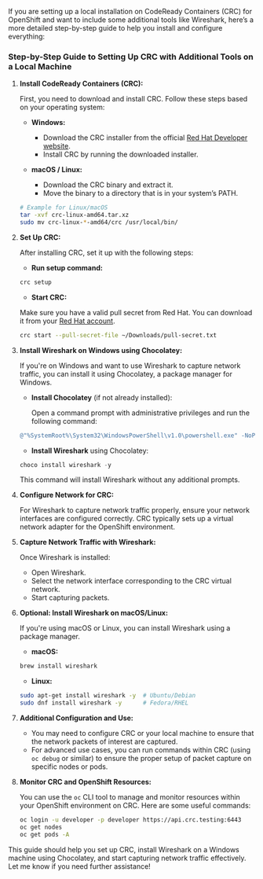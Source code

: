 If you are setting up a local installation on CodeReady Containers (CRC) for OpenShift and want to include some additional tools like Wireshark, here’s a more detailed step-by-step guide to help you install and configure everything:

### Step-by-Step Guide to Setting Up CRC with Additional Tools on a Local Machine

1. **Install CodeReady Containers (CRC):**

   First, you need to download and install CRC. Follow these steps based on your operating system:

   - **Windows:**
     - Download the CRC installer from the official [Red Hat Developer website](https://developers.redhat.com/products/codeready-containers/overview).
     - Install CRC by running the downloaded installer.

   - **macOS / Linux:**
     - Download the CRC binary and extract it.
     - Move the binary to a directory that is in your system’s PATH.

   ```bash
   # Example for Linux/macOS
   tar -xvf crc-linux-amd64.tar.xz
   sudo mv crc-linux-*-amd64/crc /usr/local/bin/
   ```

2. **Set Up CRC:**

   After installing CRC, set it up with the following steps:

   - **Run setup command:**

   ```bash
   crc setup
   ```

   - **Start CRC:**
   
   Make sure you have a valid pull secret from Red Hat. You can download it from your [Red Hat account](https://cloud.redhat.com/openshift/install/crc/installer-provisioned).

   ```bash
   crc start --pull-secret-file ~/Downloads/pull-secret.txt
   ```

3. **Install Wireshark on Windows using Chocolatey:**

   If you're on Windows and want to use Wireshark to capture network traffic, you can install it using Chocolatey, a package manager for Windows.

   - **Install Chocolatey** (if not already installed):

     Open a command prompt with administrative privileges and run the following command:

   ```powershell
   @"%SystemRoot%\System32\WindowsPowerShell\v1.0\powershell.exe" -NoProfile -InputFormat None -ExecutionPolicy Bypass -Command "iex ((New-Object System.Net.WebClient).DownloadString('https://chocolatey.org/install.ps1'))" && SET "PATH=%PATH%;%ALLUSERSPROFILE%\chocolatey\bin"
   ```

   - **Install Wireshark** using Chocolatey:

   ```powershell
   choco install wireshark -y
   ```

   This command will install Wireshark without any additional prompts.

4. **Configure Network for CRC:**

   For Wireshark to capture network traffic properly, ensure your network interfaces are configured correctly. CRC typically sets up a virtual network adapter for the OpenShift environment.

5. **Capture Network Traffic with Wireshark:**

   Once Wireshark is installed:

   - Open Wireshark.
   - Select the network interface corresponding to the CRC virtual network.
   - Start capturing packets.

6. **Optional: Install Wireshark on macOS/Linux:**

   If you're using macOS or Linux, you can install Wireshark using a package manager.

   - **macOS:**

   ```bash
   brew install wireshark
   ```

   - **Linux:**

   ```bash
   sudo apt-get install wireshark -y  # Ubuntu/Debian
   sudo dnf install wireshark -y      # Fedora/RHEL
   ```

7. **Additional Configuration and Use:**

   - You may need to configure CRC or your local machine to ensure that the network packets of interest are captured. 
   - For advanced use cases, you can run commands within CRC (using `oc debug` or similar) to ensure the proper setup of packet capture on specific nodes or pods.

8. **Monitor CRC and OpenShift Resources:**

   You can use the `oc` CLI tool to manage and monitor resources within your OpenShift environment on CRC. Here are some useful commands:

   ```bash
   oc login -u developer -p developer https://api.crc.testing:6443
   oc get nodes
   oc get pods -A
   ```

This guide should help you set up CRC, install Wireshark on a Windows machine using Chocolatey, and start capturing network traffic effectively. Let me know if you need further assistance!
